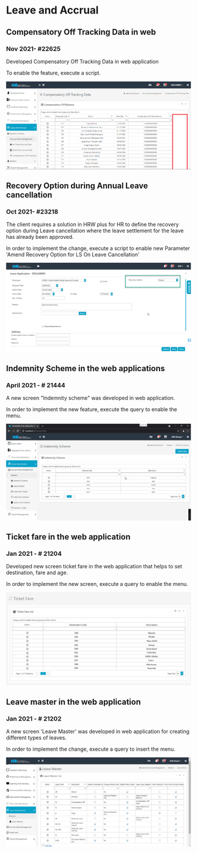 # Leave and Accrual

## Compensatory Off Tracking Data in web

### Nov 2021- #22625

Developed Compensatory Off Tracking Data in web application

To enable the feature, execute a script.

![](../img/dec2021/image5.png)

## Recovery Option during Annual Leave cancellation

### Oct 2021- #23218

The client requires a solution in HRW plus for HR to define the recovery
option during Leave cancellation where the leave settlement for the
leave has already been approved.

In order to implement the change, execute a script to enable new
Parameter 'Amend Recovery Option for LS On Leave Cancellation'

![](../img/oct-2021/image2.png)

## Indemnity Scheme in the web applications

### April 2021 -  # 21444

A new screen "Indemnity scheme" was developed in web application.

In order to implement the new feature, execute the query to enable the menu.

![](../img/product-enhancement/image218.png)

## Ticket fare in the web application

### Jan 2021 -  # 21204

Developed new screen ticket fare in the web application that helps to set destination, fare and age.

In order to implement the new screen, execute a query to enable the menu.

![](../img/product-enhancement/image219.png)

## Leave master in the web application

### Jan 2021 -  # 21202

A new screen 'Leave Master' was developed in web application for creating different types of leaves.

In order to implement the change, execute a query to insert the menu.

![](../img/product-enhancement/image220.png)
